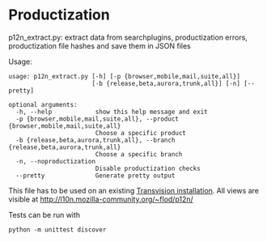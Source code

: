 Productization
=======

p12n_extract.py: extract data from searchplugins, productization errors, productization file hashes and save them in JSON files

Usage:
```
usage: p12n_extract.py [-h] [-p {browser,mobile,mail,suite,all}]
                       [-b {release,beta,aurora,trunk,all}] [-n] [--pretty]

optional arguments:
  -h, --help            show this help message and exit
  -p {browser,mobile,mail,suite,all}, --product {browser,mobile,mail,suite,all}
                        Choose a specific product
  -b {release,beta,aurora,trunk,all}, --branch {release,beta,aurora,trunk,all}
                        Choose a specific branch
  -n, --noproductization
                        Disable productization checks
  --pretty              Generate pretty output
```

This file has to be used on an existing [Transvision installation](https://github.com/mozfr/transvision).
All views are visible at http://l10n.mozilla-community.org/~flod/p12n/

Tests can be run with
```
python -m unittest discover
```
